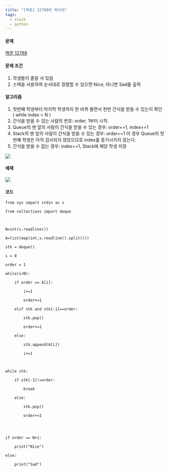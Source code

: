 ```yaml
---
title: "[백준] 12789번 파이썬"
tags:
  - stack
  - python
---
```

#### 문제
[백준 12789](https://www.acmicpc.net/problem/12789)

#### 문제 조건

1. 학생들이 줄을 서 있음
2. 스택을 사용하여 순서대로 정렬할 수 있으면 Nice, 아니면 Sad를 출력


#### 알고리즘

1. 첫번째 학생부터 마지막 학생까지 한 바퀴 돌면서 한번 간식을 받을 수 있는지 확인 ( while index < N )
2. 간식을 받을 수 있는 사람의 번호: order, 1부터 시작.
3. Queue의 맨 앞의 사람이 간식을 받을 수 있는 경우: order+=1, index+=1
4. Stack의 맨 앞의 사람이 간식을 받을 수 있는 경우: order+=1 이 경우 Queue의 첫번째 학생은 아직 검사되지 않았으므로 index를 증가시키지 않는다.
5. 간식을 받을 수 없는 경우: index+=1, Stack에 해당 학생 저장

![](12789.png)


#### 예제

![](12789-2.png)



#### 코드

```
from sys import stdin as s

from collections import deque

  

N=int(s.readline())

A=list(map(int,s.readline().split()))

stk = deque()

i = 0

order = 1

while(i<N):

    if order == A[i]:

        i+=1

        order+=1

    elif stk and stk[-1]==order:

        stk.pop()

        order+=1

    else:

        stk.append(A[i])

        i+=1

  

while stk:

    if stk[-1]!=order:

        break

    else:

        stk.pop()

        order+=1

  
  

if order == N+1:

    print("Nice")

else:

    print("Sad")
```